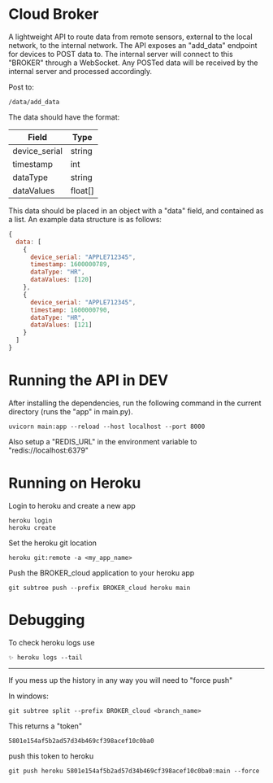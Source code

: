 # Cloud Broker

A lightweight API to route data from remote sensors, external to the local network, to the internal network. The API exposes an "add_data" endpoint for devices to POST data to. The internal server will connect to this "BROKER" through a WebSocket. Any POSTed data will be received by the internal server and processed accordingly.

Post to:

    /data/add_data

The data should have the format:

| Field | Type |
|-|-|
|device_serial | string|
| timestamp | int |
| dataType | string |
| dataValues | float[] |

This data should be placed in an object with a "data" field, and contained as a list. An example data structure is as follows:

```javascript
{
  data: [
    {
      device_serial: "APPLE712345",
      timestamp: 1600000789,
      dataType: "HR",
      dataValues: [120]
    },
    {
      device_serial: "APPLE712345",
      timestamp: 1600000790,
      dataType: "HR",
      dataValues: [121]
    }
  ]
}
```

# Running the API in DEV
After installing the dependencies, run the following command in the current directory (runs the "app" in main.py).

    uvicorn main:app --reload --host localhost --port 8000

Also setup a "REDIS_URL" in the environment variable to "redis://localhost:6379"

# Running on Heroku

Login to heroku and create a new app

    heroku login
    heroku create

Set the heroku git location

    heroku git:remote -a <my_app_name>

Push the BROKER_cloud application to your heroku app

    git subtree push --prefix BROKER_cloud heroku main


# Debugging

To check heroku logs use

    ✨ heroku logs --tail

_____

If you mess up the history in any way you will need to "force push"

In windows:

    git subtree split --prefix BROKER_cloud <branch_name>

This returns a "token"

    5801e154af5b2ad57d34b469cf398acef10c0ba0

push this token to heroku

    git push heroku 5801e154af5b2ad57d34b469cf398acef10c0ba0:main --force

